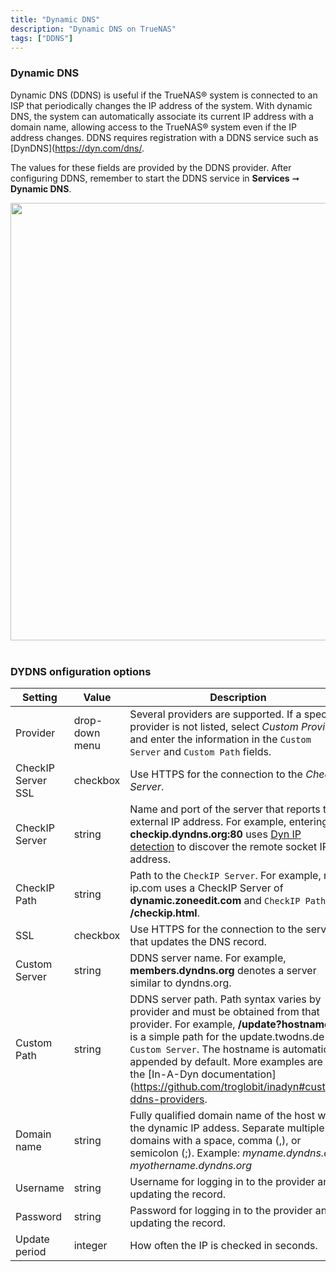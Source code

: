 ```yaml
---
title: "Dynamic DNS"
description: "Dynamic DNS on TrueNAS"
tags: ["DDNS"]
---
```



### Dynamic DNS

Dynamic DNS (DDNS) is useful if the TrueNAS® system is connected to an ISP that periodically changes the IP address of the system. With dynamic DNS, the system can automatically associate its current IP address with a domain name, allowing access to the TrueNAS® system even if the IP address changes. DDNS requires registration with a DDNS service such as [DynDNS](https://dyn.com/dns/.

The values for these fields are provided by the DDNS provider. After configuring DDNS, remember to start the DDNS service in **Services** ➞ **Dynamic DNS**.

<img src="/images/TN-12.0-services-dynamic-dns.png" width='700px'>
<br><br>


### DYDNS onfiguration options

| Setting            | Value          | Description                                                                                                                                                                                                                                                                           |
|--------------------|----------------|---------------------------------------------------------------------------------------------------------------------------------------------------------------------------------------------------------------------------------------------------------------------------------------|
| Provider           | drop-down menu | Several providers are supported. If a specific provider is not listed, select *Custom Provider* and enter the information in the `Custom Server` and `Custom Path` fields.                                                                                                                  |
| CheckIP Server SSL | checkbox       | Use HTTPS for the connection to the *CheckIP Server*.                                                                                                                                                                                                                                   |
| CheckIP Server     | string         | Name and port of the server that reports the external IP address. For example, entering **checkip.dyndns.org:80** uses [Dyn IP detection](https://help.dyn.com/remote-access-api/checkip-tool/) to discover the remote socket IP address.                                                                                                         |
| CheckIP Path       | string         | Path to the `CheckIP Server`. For example, no-ip.com uses a CheckIP Server of **dynamic.zoneedit.com** and `CheckIP Path` of **/checkip.html**.                                                                                                                                                   |
| SSL                | checkbox       | Use HTTPS for the connection to the server that updates the DNS record.                                                                                                                                                                                                               |
| Custom Server      | string         | DDNS server name. For example, **members.dyndns.org** denotes a server similar to dyndns.org.                                                                                                                                                                                             |
| Custom Path        | string         | DDNS server path. Path syntax varies by provider and must be obtained from that provider. For example, **/update?hostname=** is a simple path for the update.twodns.de `Custom Server`. The hostname is automatically appended by default. More examples are in the [In-A-Dyn documentation](https://github.com/troglobit/inadyn#custom-ddns-providers. |
| Domain name        | string         | Fully qualified domain name of the host with the dynamic IP addess. Separate multiple domains with a space, comma (,), or semicolon (;). Example: *myname.dyndns.org*; *myothername.dyndns.org*                                                                                           |
| Username           | string         | Username for logging in to the provider and updating the record.                                                                                                                                                                                                                      |
| Password           | string         | Password for logging in to the provider and updating the record.                                                                                                                                                                                                                      |
| Update period      | integer        | How often the IP is checked in seconds.                

